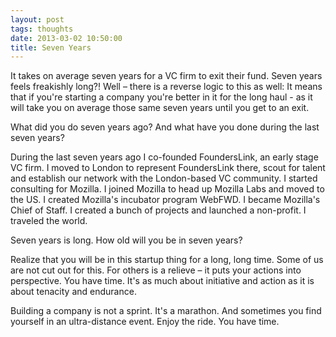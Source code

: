 ```yaml
---
layout: post
tags: thoughts
date: 2013-03-02 10:50:00
title: Seven Years
---
```

It takes on average seven years for a VC firm to exit their fund. Seven years feels freakishly long?! Well – there is a reverse logic to this as well: It means that if you're starting a company you're better in it for the long haul - as it will take you on average those same seven years until you get to an exit.

What did you do seven years ago? And what have you done during the last seven years?

During the last seven years ago I co-founded FoundersLink, an early stage VC firm. I moved to London to represent FoundersLink there, scout for talent and establish our network with the London-based VC community. I started consulting for Mozilla. I joined Mozilla to head up Mozilla Labs and moved to the US. I created Mozilla's incubator program WebFWD. I became Mozilla's Chief of Staff. I created a bunch of projects and launched a non-profit. I traveled the world.

Seven years is long. How old will you be in seven years?

Realize that you will be in this startup thing for a long, long time. Some of us are not cut out for this. For others is a relieve – it puts your actions into perspective. You have time. It's as much about initiative and action as it is about tenacity and endurance.

Building a company is not a sprint. It's a marathon. And sometimes you find yourself in an ultra-distance event. Enjoy the ride. You have time.